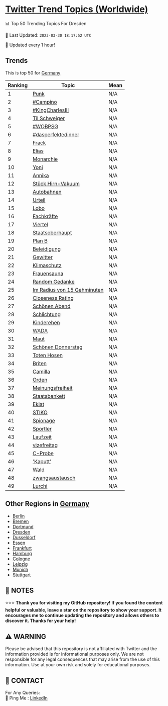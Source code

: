 [Twitter Trend Topics (Worldwide)](https://github.com/ErcinDedeoglu/Twitter-Trend-Topics)
==========


📊 Top 50 Trending Topics For Dresden

📆 Last Updated: `2023-03-30 18:17:52 UTC`

🔧 Updated every 1 hour!


## Trends

This is top 50 for [Germany](</Germany>)

| Ranking | Topic | Mean |
| ------- | ------------ | ------------ |
| 1 | [Punk](http://twitter.com/search?q=Punk) | N/A |
| 2 | [#Campino](http://twitter.com/search?q=%23Campino) | N/A |
| 3 | [#KingCharlesIII](http://twitter.com/search?q=%23KingCharlesIII) | N/A |
| 4 | [Til Schweiger](http://twitter.com/search?q=Til+Schweiger) | N/A |
| 5 | [#WOBPSG](http://twitter.com/search?q=%23WOBPSG) | N/A |
| 6 | [#dasperfektedinner](http://twitter.com/search?q=%23dasperfektedinner) | N/A |
| 7 | [Frack](http://twitter.com/search?q=Frack) | N/A |
| 8 | [Elias](http://twitter.com/search?q=Elias) | N/A |
| 9 | [Monarchie](http://twitter.com/search?q=Monarchie) | N/A |
| 10 | [Yoni](http://twitter.com/search?q=Yoni) | N/A |
| 11 | [Annika](http://twitter.com/search?q=Annika) | N/A |
| 12 | [Stück Hirn-Vakuum](http://twitter.com/search?q=St%c3%bcck+Hirn-Vakuum) | N/A |
| 13 | [Autobahnen](http://twitter.com/search?q=Autobahnen) | N/A |
| 14 | [Urteil](http://twitter.com/search?q=Urteil) | N/A |
| 15 | [Lobo](http://twitter.com/search?q=Lobo) | N/A |
| 16 | [Fachkräfte](http://twitter.com/search?q=Fachkr%c3%a4fte) | N/A |
| 17 | [Viertel](http://twitter.com/search?q=Viertel) | N/A |
| 18 | [Staatsoberhaupt](http://twitter.com/search?q=Staatsoberhaupt) | N/A |
| 19 | [Plan B](http://twitter.com/search?q=Plan+B) | N/A |
| 20 | [Beleidigung](http://twitter.com/search?q=Beleidigung) | N/A |
| 21 | [Gewitter](http://twitter.com/search?q=Gewitter) | N/A |
| 22 | [Klimaschutz](http://twitter.com/search?q=Klimaschutz) | N/A |
| 23 | [Frauensauna](http://twitter.com/search?q=Frauensauna) | N/A |
| 24 | [Random Gedanke](http://twitter.com/search?q=Random+Gedanke) | N/A |
| 25 | [Im Radius von 15 Gehminuten](http://twitter.com/search?q=Im+Radius+von+15+Gehminuten) | N/A |
| 26 | [Closeness Rating](http://twitter.com/search?q=Closeness+Rating) | N/A |
| 27 | [Schönen Abend](http://twitter.com/search?q=Sch%c3%b6nen+Abend) | N/A |
| 28 | [Schlichtung](http://twitter.com/search?q=Schlichtung) | N/A |
| 29 | [Kinderehen](http://twitter.com/search?q=Kinderehen) | N/A |
| 30 | [WADA](http://twitter.com/search?q=WADA) | N/A |
| 31 | [Maut](http://twitter.com/search?q=Maut) | N/A |
| 32 | [Schönen Donnerstag](http://twitter.com/search?q=Sch%c3%b6nen+Donnerstag) | N/A |
| 33 | [Toten Hosen](http://twitter.com/search?q=Toten+Hosen) | N/A |
| 34 | [Briten](http://twitter.com/search?q=Briten) | N/A |
| 35 | [Camilla](http://twitter.com/search?q=Camilla) | N/A |
| 36 | [Orden](http://twitter.com/search?q=Orden) | N/A |
| 37 | [Meinungsfreiheit](http://twitter.com/search?q=Meinungsfreiheit) | N/A |
| 38 | [Staatsbankett](http://twitter.com/search?q=Staatsbankett) | N/A |
| 39 | [Eklat](http://twitter.com/search?q=Eklat) | N/A |
| 40 | [STIKO](http://twitter.com/search?q=STIKO) | N/A |
| 41 | [Spionage](http://twitter.com/search?q=Spionage) | N/A |
| 42 | [Sportler](http://twitter.com/search?q=Sportler) | N/A |
| 43 | [Laufzeit](http://twitter.com/search?q=Laufzeit) | N/A |
| 44 | [vizefreitag](http://twitter.com/search?q=vizefreitag) | N/A |
| 45 | [C-Probe](http://twitter.com/search?q=C-Probe) | N/A |
| 46 | ['Kaputt'](http://twitter.com/search?q=%27Kaputt%27) | N/A |
| 47 | [Wald](http://twitter.com/search?q=Wald) | N/A |
| 48 | [zwangsaustausch](http://twitter.com/search?q=zwangsaustausch) | N/A |
| 49 | [Lurchi](http://twitter.com/search?q=Lurchi) | N/A |



## Other Regions in [Germany](</Germany>)

* [Berlin](</Germany/Berlin.md>)
* [Bremen](</Germany/Bremen.md>)
* [Dortmund](</Germany/Dortmund.md>)
* [Dresden](</Germany/Dresden.md>)
* [Dusseldorf](</Germany/Dusseldorf.md>)
* [Essen](</Germany/Essen.md>)
* [Frankfurt](</Germany/Frankfurt.md>)
* [Hamburg](</Germany/Hamburg.md>)
* [Cologne](</Germany/Cologne.md>)
* [Leipzig](</Germany/Leipzig.md>)
* [Munich](</Germany/Munich.md>)
* [Stuttgart](</Germany/Stuttgart.md>)



## 📝 NOTES

⭐⭐⭐ **Thank you for visiting my GitHub repository! If you found the content helpful or valuable, leave a star on the repository to show your support. It encourages me to continue updating the repository and allows others to discover it. Thanks for your help!**


## ⚠️ WARNING

Please be advised that this repository is not affiliated with Twitter and the information provided is for informational purposes only. We are not responsible for any legal consequences that may arise from the use of this information. Use at your own risk and solely for educational purposes.


## 📨 CONTACT

 For Any Queries:  
            🏓 Ping Me : [LinkedIn](https://www.linkedin.com/in/ercindedeoglu/)
